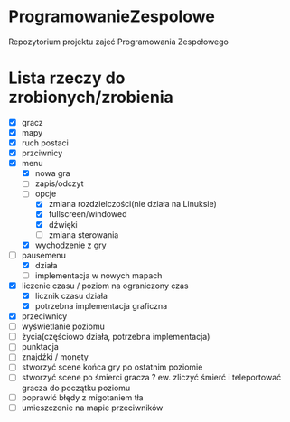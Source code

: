 # ProgramowanieZespolowe
Repozytorium projektu zajeć Programowania Zespołowego

# Lista rzeczy do zrobionych/zrobienia
- [x] gracz
- [x] mapy
- [x] ruch postaci
- [x] przciwnicy    
- [x] menu
	- [x] nowa gra
	- [ ] zapis/odczyt
	- [ ] opcje
		- [x] zmiana rozdzielczości(nie działa na Linuksie)
		- [x] fullscreen/windowed
		- [x] dźwięki
		- [ ] zmiana sterowania
	- [x] wychodzenie z gry
- [ ] pausemenu
	- [x] działa
	- [ ] implementacja w nowych mapach     
- [x] liczenie czasu / poziom na ograniczony czas
	- [x] licznik czasu działa
	- [x] potrzebna implementacja graficzna
- [x] przeciwnicy
- [ ] wyświetlanie poziomu
- [ ] życia(częściowo działa, potrzebna implementacja)
- [ ] punktacja
- [ ] znajdźki / monety
- [ ] stworzyć scene końca gry po ostatnim poziomie
- [ ] stworzyć scene po śmierci gracza ? ew. zliczyć śmierć i teleportować gracza do początku poziomu 
- [ ] poprawić błędy z migotaniem tła
- [ ] umieszczenie na mapie przeciwników
